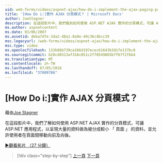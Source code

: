 ```yaml
---
uid: web-forms/videos/aspnet-ajax/how-do-i-implement-the-ajax-paging-pattern
title: '[How Do i:]實作 AJAX 分頁模式？ | Microsoft Docs'
author: JoeStagner
description: 在這段影片中，我們看到如何使用 ASP.NET AJAX 實作的分頁模式，可讓 ASP.NET 應用程式，以呈現大量的資料為 bein...
ms.author: aspnetcontent
ms.date: 03/06/2007
ms.assetid: deba7d7e-3da2-48a1-8a9e-49c36c4bcc39
msc.legacyurl: /web-forms/videos/aspnet-ajax/how-do-i-implement-the-ajax-paging-pattern
msc.type: video
ms.openlocfilehash: 133b96b739ce266d197ecec61643b3d1fe137bc8
ms.sourcegitcommit: b28cd0313af316c051c2ff8549865bff67f2fbb4
ms.translationtype: MT
ms.contentlocale: zh-TW
ms.lasthandoff: 07/05/2018
ms.locfileid: "37809786"
---
```

<a name="how-do-i-implement-the-ajax-paging-pattern"></a>[How Do i:]實作 AJAX 分頁模式？
====================
藉由[Joe Stagner](https://github.com/JoeStagner)

在這段影片中，我們了解如何使用 ASP.NET AJAX 實作的分頁模式，可讓 ASP.NET 應用程式，以呈現大量的資料做為被分成較小 「 頁面 」 的資料，並允許使用者在頁面間移動向前及向後。

[&#9654;觀看影片 （27 分鐘）](https://channel9.msdn.com/Blogs/ASP-NET-Site-Videos/how-do-i-implement-the-ajax-paging-pattern)

> [!div class="step-by-step"]
> [上一頁](how-do-i-implement-the-predictive-fetch-pattern-for-ajax.md)
> [下一頁](how-do-i-implement-the-ajax-incremental-page-display-pattern.md)
